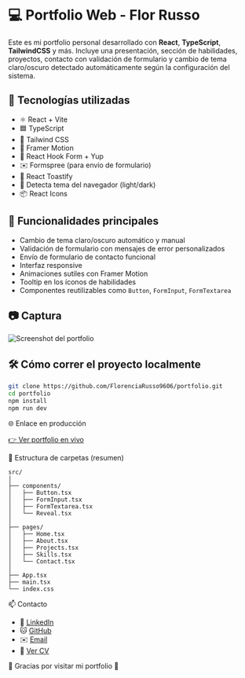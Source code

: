 # 💻 Portfolio Web - Flor Russo

Este es mi portfolio personal desarrollado con **React**, **TypeScript**, **TailwindCSS** y más. Incluye una presentación, sección de habilidades, proyectos, contacto con validación de formulario y cambio de tema claro/oscuro detectado automáticamente según la configuración del sistema.

## 🚀 Tecnologías utilizadas

- ⚛️ React + Vite
- 🟦 TypeScript
- 🎨 Tailwind CSS
- 🎥 Framer Motion
- 🎯 React Hook Form + Yup
- ✉️ Formspree (para envío de formulario)
- 🔔 React Toastify
- 🌙 Detecta tema del navegador (light/dark)
- 📦 React Icons

## 🧠 Funcionalidades principales

- Cambio de tema claro/oscuro automático y manual
- Validación de formulario con mensajes de error personalizados
- Envío de formulario de contacto funcional
- Interfaz responsive
- Animaciones sutiles con Framer Motion
- Tooltip en los íconos de habilidades
- Componentes reutilizables como `Button`, `FormInput`, `FormTextarea`

## 📷 Captura

![Screenshot del portfolio](public/CapturaPantallaProyecto-png)

## 🛠 Cómo correr el proyecto localmente

```bash
git clone https://github.com/FlorenciaRusso9606/portfolio.git
cd portfolio
npm install
npm run dev

```
🌐 Enlace en producción

[👉 Ver portfolio en vivo](https://tu-link.vercel.app)



📁 Estructura de carpetas (resumen)
```
src/
│
├── components/
│   ├── Button.tsx
│   ├── FormInput.tsx
│   ├── FormTextarea.tsx
│   └── Reveal.tsx
│
├── pages/
│   ├── Home.tsx
│   ├── About.tsx
│   ├── Projects.tsx
│   ├── Skills.tsx
│   └── Contact.tsx
│
├── App.tsx
├── main.tsx
└── index.css
```

📫 Contacto

- 💼 [LinkedIn](https://www.linkedin.com/in/florencia-russo-65976b287/)
- 🐱 [GitHub](https://github.com/FlorenciaRusso9606)
- ✉️ [Email](mailto:russoflorencia96@gmail.com)
- 📄 [Ver CV](public/CV_Florencia_Russo.pdf)

🙌 Gracias por visitar mi portfolio 💜
